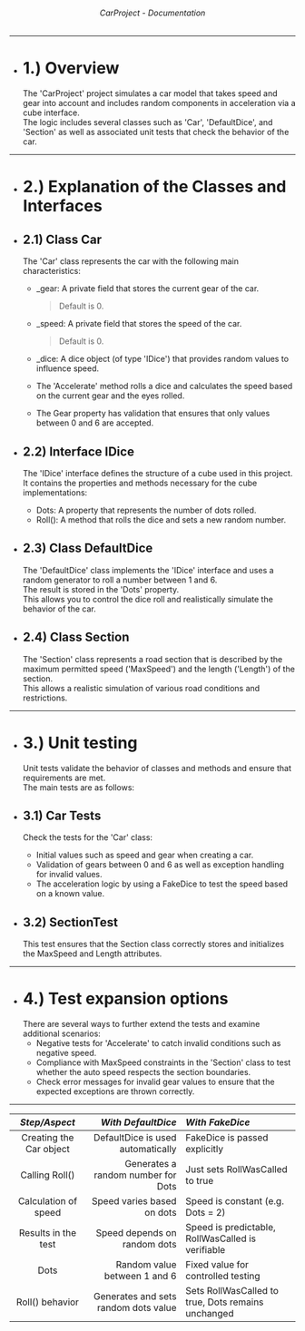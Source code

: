 ###### <p align="center"> CarProject - Documentation </p>

---
- # 1.) Overview  
  The 'CarProject' project simulates a car model that takes speed and gear into account and includes random components in acceleration via a cube interface.  
  The logic includes several classes such as 'Car', 'DefaultDice', and 'Section' as well as associated unit tests that check the behavior of the car.  

---
- # 2.) Explanation of the Classes and Interfaces  

- ## 2.1) Class Car  
  The 'Car' class represents the car with the following main characteristics:  
  - _gear: A private field that stores the current gear of the car.
    > Default is 0.  
  - _speed: A private field that stores the speed of the car.
    > Default is 0.  
  - _dice: A dice object (of type 'IDice') that provides random values ​​to influence speed.  
  
  - The 'Accelerate' method rolls a dice and calculates the speed based on the current gear and the eyes rolled.
  - The Gear property has validation that ensures that only values ​​between 0 and 6 are accepted.	

- ## 2.2) Interface IDice  
  The 'IDice' interface defines the structure of a cube used in this project.  
  It contains the properties and methods necessary for the cube implementations:  
  - Dots: A property that represents the number of dots rolled.  
  - Roll(): A method that rolls the dice and sets a new random number.  

- ## 2.3) Class DefaultDice  
  The 'DefaultDice' class implements the 'IDice' interface and uses a random generator to roll a number between 1 and 6.  
  The result is stored in the 'Dots' property.  
  This allows you to control the dice roll and realistically simulate the behavior of the car.  

- ## 2.4) Class Section  
  The 'Section' class represents a road section that is described by the maximum permitted speed ('MaxSpeed') and the length ('Length') of the section.  
  This allows a realistic simulation of various road conditions and restrictions.  

---
- # 3.) Unit testing  
  Unit tests validate the behavior of classes and methods and ensure that requirements are met.  
  The main tests are as follows:  

- ## 3.1) Car Tests  
  Check the tests for the 'Car' class:  
  - Initial values ​​such as speed and gear when creating a car.
  - Validation of gears between 0 and 6 as well as exception handling for invalid values.
  - The acceleration logic by using a FakeDice to test the speed based on a known value.

- ## 3.2) SectionTest  
  This test ensures that the Section class correctly stores and initializes the MaxSpeed ​​and Length attributes.

---
- # 4.) Test expansion options   
  There are several ways to further extend the tests and examine additional scenarios:  
  - Negative tests for 'Accelerate' to catch invalid conditions such as negative speed.  
  - Compliance with MaxSpeed ​​constraints in the 'Section' class to test whether the auto speed respects the section boundaries.  
  - Check error messages for invalid gear values ​​to ensure that the expected exceptions are thrown correctly.  

----

| ***Step/Aspect***       | ***With DefaultDice***                | ***With FakeDice***                                | 
| :---------------------: | ------------------------------------: | :------------------------------------------------- |   
| Creating the Car object | DefaultDice is used automatically     | FakeDice is passed explicitly                      | 
| Calling Roll()          | Generates a random number for Dots    | Just sets RollWasCalled to true                    | 
| Calculation of speed    | Speed ​​varies based on dots            | Speed ​​is constant (e.g. Dots = 2)                  |
| Results in the test     | Speed ​​depends on random dots          | Speed ​​is predictable, RollWasCalled is verifiable  |
| Dots                    | Random value between 1 and 6          | Fixed value for controlled testing                 |
| Roll() behavior         | Generates and sets random dots value  | Sets RollWasCalled to true, Dots remains unchanged |

